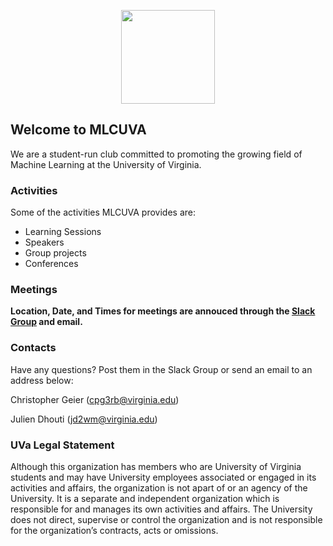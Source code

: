 <p style="text-align:center;"><img src="https://github.com/mlcuva/mlcuva.github.io/blob/master/MLCUVA.Logo_1.png" width="150" align="middle"></p>

## Welcome to MLCUVA

We are a student-run club committed to promoting the growing field of Machine Learning at the University of Virginia. 

### Activities

Some of the activities MLCUVA provides are:

- Learning Sessions
- Speakers
- Group projects
- Conferences

### Meetings

**Location, Date, and Times for meetings are annouced through the [Slack Group](mlcuva.slack.com) and email.**

### Contacts

Have any questions? Post them in the Slack Group or send an email to an address below:

Christopher Geier (cpg3rb@virginia.edu)

Julien Dhouti (jd2wm@virginia.edu)

### UVa Legal Statement

Although this organization has members who are University of Virginia students and may have University employees associated or engaged in its activities and affairs, the organization is not apart of or an agency of the University. It is a separate and independent organization which is responsible for and manages its own activities and affairs. The University does not direct, supervise or control the organization and is not responsible for the organization’s contracts, acts or omissions.


